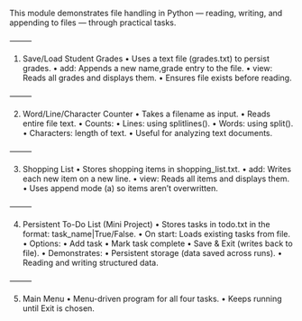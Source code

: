 This module demonstrates file handling in Python — reading, writing, and appending to files — through practical tasks.

⸻

1. Save/Load Student Grades
	•	Uses a text file (grades.txt) to persist grades.
	•	add: Appends a new name,grade entry to the file.
	•	view: Reads all grades and displays them.
	•	Ensures file exists before reading.

⸻

2. Word/Line/Character Counter
	•	Takes a filename as input.
	•	Reads entire file text.
	•	Counts:
	•	Lines: using splitlines().
	•	Words: using split().
	•	Characters: length of text.
	•	Useful for analyzing text documents.

⸻

3. Shopping List
	•	Stores shopping items in shopping_list.txt.
	•	add: Writes each new item on a new line.
	•	view: Reads all items and displays them.
	•	Uses append mode (a) so items aren’t overwritten.

⸻

4. Persistent To-Do List (Mini Project)
	•	Stores tasks in todo.txt in the format:
task_name|True/False.
	•	On start: Loads existing tasks from file.
	•	Options:
	•	Add task
	•	Mark task complete
	•	Save & Exit (writes back to file).
	•	Demonstrates:
	•	Persistent storage (data saved across runs).
	•	Reading and writing structured data.

⸻

5. Main Menu
	•	Menu-driven program for all four tasks.
	•	Keeps running until Exit is chosen.
